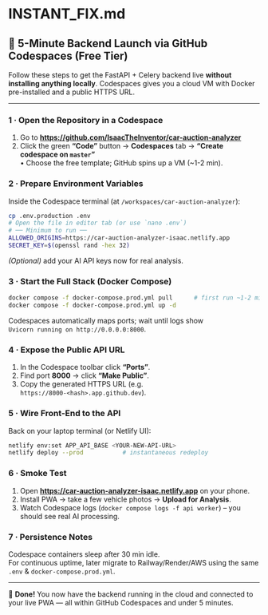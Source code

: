 # INSTANT_FIX.md
## 🚀 5-Minute Backend Launch via **GitHub Codespaces** (Free Tier)

Follow these steps to get the FastAPI + Celery backend live **without installing anything locally**. Codespaces gives you a cloud VM with Docker pre-installed and a public HTTPS URL.

---

### 1 · Open the Repository in a Codespace
1. Go to **https://github.com/IsaacTheInventor/car-auction-analyzer**  
2. Click the green **“Code”** button → **Codespaces** tab → **“Create codespace on `master`”**  
   • Choose the free template; GitHub spins up a VM (~1-2 min).

### 2 · Prepare Environment Variables
Inside the Codespace terminal (at `/workspaces/car-auction-analyzer`):

```bash
cp .env.production .env
# Open the file in editor tab (or use `nano .env`)
# ── Minimum to run ──
ALLOWED_ORIGINS=https://car-auction-analyzer-isaac.netlify.app
SECRET_KEY=$(openssl rand -hex 32)
```

*(Optional)* add your AI API keys now for real analysis.

### 3 · Start the Full Stack (Docker Compose)
```bash
docker compose -f docker-compose.prod.yml pull      # first run ~1-2 min
docker compose -f docker-compose.prod.yml up -d
```
Codespaces automatically maps ports; wait until logs show  
`Uvicorn running on http://0.0.0.0:8000`.

### 4 · Expose the Public API URL
1. In the Codespace toolbar click **“Ports”**.  
2. Find port **8000** → click **“Make Public”**.  
3. Copy the generated HTTPS URL (e.g.  
   `https://8000-<hash>.app.github.dev`).

### 5 · Wire Front-End to the API
Back on your laptop terminal (or Netlify UI):

```bash
netlify env:set APP_API_BASE <YOUR-NEW-API-URL>
netlify deploy --prod           # instantaneous redeploy
```

### 6 · Smoke Test
1. Open **https://car-auction-analyzer-isaac.netlify.app** on your phone.  
2. Install PWA → take a few vehicle photos → **Upload for Analysis**.  
3. Watch Codespace logs (`docker compose logs -f api worker`) – you should see real AI processing.

### 7 · Persistence Notes
Codespace containers sleep after 30 min idle.  
For continuous uptime, later migrate to Railway/Render/AWS using the same `.env` & `docker-compose.prod.yml`.

---

🎉 **Done!** You now have the backend running in the cloud and connected to your live PWA — all within GitHub Codespaces and under 5 minutes.
